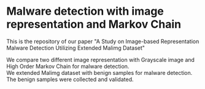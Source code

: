# Malware detection with image representation and Markov Chain


This is the repository of our paper "A Study on Image-based Representation Malware Detection Utilizing Extended Malimg Dataset"

We compare two different image representation with Grayscale image and High Order Markov Chain for malware detection.  
We extended Malimg dataset with benign samples for malware detection. The benign samples were collected and validated. 
